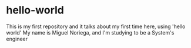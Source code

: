 # hello-world
This is my first repository and it talks about my first time here, using 'hello world'
My name is Miguel Noriega, and I'm studying to be a System's engineer
